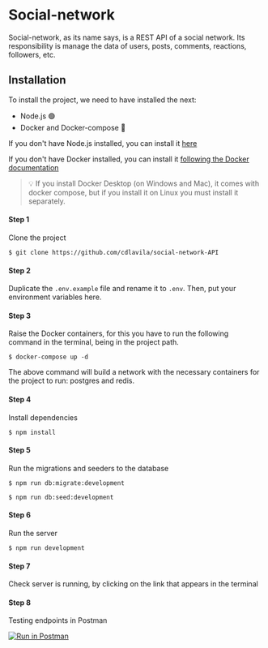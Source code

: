 # Social-network

Social-network, as its name says, is a REST API of a social network. Its responsibility is manage the data of users, posts, comments, reactions, followers, etc.

## Installation
To install the project, we need to have installed the next:
- Node.js 🟢
- Docker and Docker-compose 🐋

If you don't have Node.js installed, you can install it [here](https://nodejs.org/es/)

If you don't have Docker installed, you can install it [following the Docker documentation](https://docs.docker.com/engine/install/)

<blockquote>
<span>
💡
</span>
<span>
If you install Docker Desktop (on Windows and Mac), it comes with docker compose, but if you install it on Linux you must install it separately.
</span>
</blockquote>


#### Step 1
Clone the project
```
$ git clone https://github.com/cdlavila/social-network-API
```

#### Step 2
Duplicate the `.env.example` file and rename it to `.env`. Then, put your environment variables here.

#### Step 3
Raise the Docker containers, for this you have to run the following command in the terminal, being in the project path.
```
$ docker-compose up -d
```
The above command will build a network with the necessary containers for the project to run: postgres and redis.

#### Step 4
Install dependencies
```
$ npm install
```

#### Step 5
Run the migrations and seeders to the database
```
$ npm run db:migrate:development
```
```
$ npm run db:seed:development
```

#### Step 6
Run the server

```
$ npm run development
```

#### Step 7
Check server is running, by clicking on the link that appears in the terminal

#### Step 8
Testing endpoints in Postman

[![Run in Postman](https://run.pstmn.io/button.svg)](https://app.getpostman.com/run-collection/678cd5aed899f84b83c4?action=collection%2Fimport)
